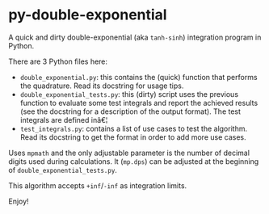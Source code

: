 # py-double-exponential

A quick and dirty double-exponential (aka `tanh-sinh`) integration program in Python.

There are 3 Python files here:

- `double_exponential.py`: this contains the (quick) function that performs the quadrature. Read its docstring for usage tips.
- `double_exponential_tests.py`: this (dirty) script uses the previous function to evaluate some test integrals and report the achieved results (see the docstring for a description of the output format). The test integrals are defined inâ€¦
- `test_integrals.py`: contains a list of use cases to test the algorithm. Read its docstring to get the format in order to add more use cases.

Uses `mpmath` and the only adjustable parameter is the number of decimal digits used during calculations. It (`mp.dps`) can be adjusted at the beginning of `double_exponential_tests.py`.

This algorithm accepts `+inf`/`-inf` as integration limits.

Enjoy!

